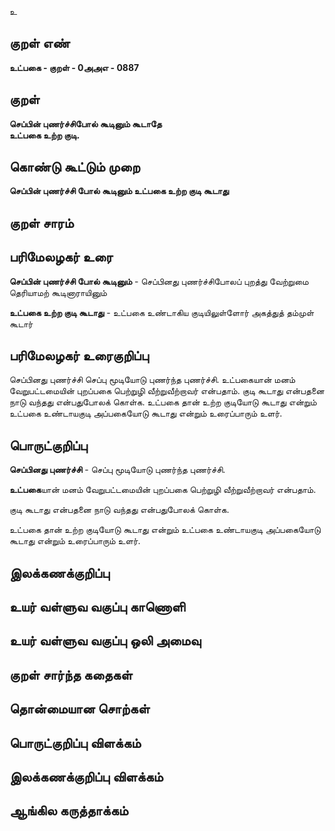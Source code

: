 உ

## குறள் எண் 

**உட்பகை - குறள் - 0அஅஎ - 0887**

## குறள் 

**செப்பின் புணர்ச்சிபோல் கூடினும் கூடாதே  
உட்பகை உற்ற குடி.**

## கொண்டு கூட்டும் முறை

**செப்பின் புணர்ச்சி போல் கூடினும் உட்பகை உற்ற குடி கூடாது**

## குறள் சாரம் 


## பரிமேலழகர் உரை

**செப்பின் புணர்ச்சி போல் கூடினும்** - செப்பினது புணர்ச்சிபோலப் புறத்து வேற்றுமை தெரியாமற் கூடினாராயினும் 

**உட்பகை உற்ற குடி கூடாது** - உட்பகை உண்டாகிய குடியிலுள்ளோர் அகத்துத் தம்முள் கூடார் 

## பரிமேலழகர் உரைகுறிப்பு   

செப்பினது புணர்ச்சி செப்பு மூடியோடு புணர்ந்த புணர்ச்சி. உட்பகையான் மனம் வேறுபட்டமையின் புறப்பகை பெற்றுழி வீற்றுவீற்றாவர் என்பதாம். குடி கூடாது என்பதனை நாடு வந்தது என்பதுபோலக் கொள்க. உட்பகை தான் உற்ற குடியோடு கூடாது என்றும் உட்பகை உண்டாயகுடி அப்பகையோடு கூடாது என்றும் உரைப்பாரும் உளர்.

## பொருட்குறிப்பு 

**செப்பினது புணர்ச்சி** - செப்பு மூடியோடு புணர்ந்த புணர்ச்சி.

**உட்பகை**யான் மனம் வேறுபட்டமையின் புறப்பகை பெற்றுழி வீற்றுவீற்றாவர் என்பதாம். 

குடி கூடாது என்பதனை நாடு வந்தது என்பதுபோலக் கொள்க. 

உட்பகை தான் உற்ற குடியோடு கூடாது என்றும் உட்பகை உண்டாயகுடி அப்பகையோடு கூடாது என்றும் உரைப்பாரும் உளர்.

## இலக்கணக்குறிப்பு  


## உயர் வள்ளுவ வகுப்பு காணொளி


## உயர் வள்ளுவ வகுப்பு ஒலி அமைவு 

 
## குறள் சார்ந்த கதைகள் 


## தொன்மையான சொற்கள்


## பொருட்குறிப்பு விளக்கம்


## இலக்கணக்குறிப்பு விளக்கம்


## ஆங்கில கருத்தாக்கம் 


